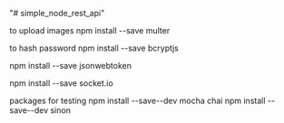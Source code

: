 "# simple_node_rest_api" 

to upload images
npm install --save multer

to hash password
npm install --save bcryptjs

npm install --save jsonwebtoken

npm install --save socket.io

packages for testing
npm install --save--dev mocha chai
npm install --save--dev sinon